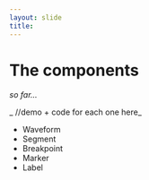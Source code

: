 ```yaml
---
layout: slide
title: 
---
```


# The components 
_so far…_

_ //demo + code for each one here_

<aside class="notes" markdown="1">

* Waveform
* Segment
* Breakpoint
* Marker
* Label 

</aside>